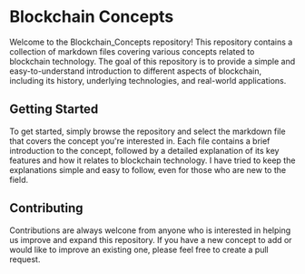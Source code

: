 # Blockchain Concepts

Welcome to the Blockchain_Concepts repository! This repository contains a collection of markdown files covering various concepts related to blockchain technology. The goal of this repository is to provide a simple and easy-to-understand introduction to different aspects of blockchain, including its history, underlying technologies, and real-world applications.

## Getting Started

To get started, simply browse the repository and select the markdown file that covers the concept you're interested in. Each file contains a brief introduction to the concept, followed by a detailed explanation of its key features and how it relates to blockchain technology. I have tried to keep the explanations simple and easy to follow, even for those who are new to the field.

## Contributing

Contributions are always welcone from anyone who is interested in helping us improve and expand this repository. If you have a new concept to add or would like to improve an existing one, please feel free to create a pull request.
